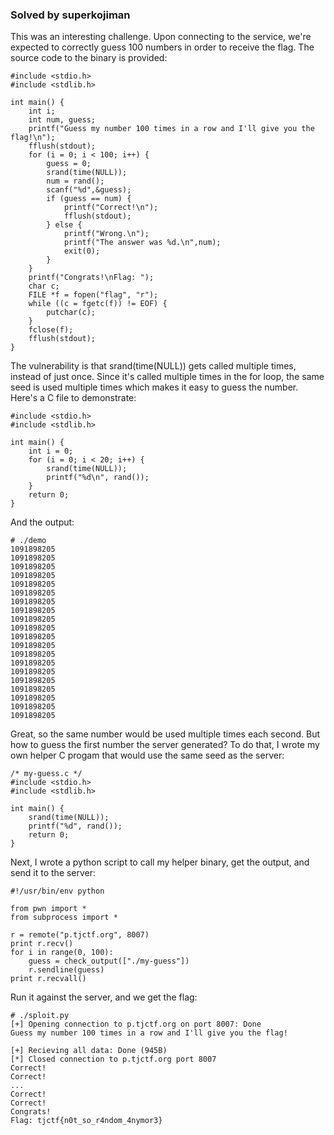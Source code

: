 ### Solved by superkojiman

This was an interesting challenge. Upon connecting to the service, we're expected to correctly guess 100 numbers in order to receive the flag. The source code to the binary is provided:

```
#include <stdio.h>
#include <stdlib.h>

int main() {
    int i;
    int num, guess;
    printf("Guess my number 100 times in a row and I'll give you the flag!\n");
    fflush(stdout);
    for (i = 0; i < 100; i++) {
        guess = 0;
        srand(time(NULL));
        num = rand();
        scanf("%d",&guess);
        if (guess == num) {
            printf("Correct!\n");
            fflush(stdout);
        } else {
            printf("Wrong.\n");
            printf("The answer was %d.\n",num);
            exit(0);
        }
    }
    printf("Congrats!\nFlag: ");
    char c;
    FILE *f = fopen("flag", "r");
    while ((c = fgetc(f)) != EOF) {
        putchar(c);
    }
    fclose(f);
    fflush(stdout);
}
```

The vulnerability is that srand(time(NULL)) gets called multiple times, instead of just once. Since it's called multiple times in the for loop, the same seed is used multiple times which makes it easy to guess the number. Here's a C file to demonstrate:

```
#include <stdio.h>
#include <stdlib.h>

int main() {
    int i = 0;
    for (i = 0; i < 20; i++) {
        srand(time(NULL));
        printf("%d\n", rand());
    }
    return 0;
}
```

And the output:

```
# ./demo
1091898205
1091898205
1091898205
1091898205
1091898205
1091898205
1091898205
1091898205
1091898205
1091898205
1091898205
1091898205
1091898205
1091898205
1091898205
1091898205
1091898205
1091898205
1091898205
1091898205
```

Great, so the same number would be used multiple times each second. But how to guess the first number the server generated? To do that, I wrote my own helper C progam that would use the same seed as the server:

```
/* my-guess.c */
#include <stdio.h>
#include <stdlib.h>

int main() {
    srand(time(NULL));
    printf("%d", rand());
    return 0;
}
```

Next, I wrote a python script to call my helper binary, get the output, and send it to the server:

```
#!/usr/bin/env python

from pwn import *
from subprocess import *

r = remote("p.tjctf.org", 8007)
print r.recv()
for i in range(0, 100):
    guess = check_output(["./my-guess"])
    r.sendline(guess)
print r.recvall()
```

Run it against the server, and we get the flag:

```
# ./sploit.py
[+] Opening connection to p.tjctf.org on port 8007: Done
Guess my number 100 times in a row and I'll give you the flag!

[+] Recieving all data: Done (945B)
[*] Closed connection to p.tjctf.org port 8007
Correct!
Correct!
...
Correct!
Correct!
Congrats!
Flag: tjctf{n0t_so_r4ndom_4nymor3}
```


